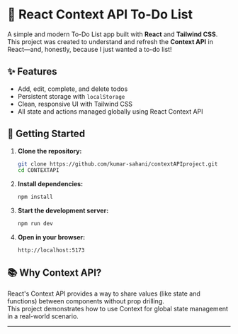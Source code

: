 # 📝 React Context API To-Do List

A simple and modern To-Do List app built with **React** and **Tailwind CSS**.  
This project was created to understand and refresh the **Context API** in React—and, honestly, because I just wanted a to-do list!

## ✨ Features

- Add, edit, complete, and delete todos
- Persistent storage with `localStorage`
- Clean, responsive UI with Tailwind CSS
- All state and actions managed globally using React Context API

## 🚀 Getting Started

1. **Clone the repository:**

   ```bash
   git clone https://github.com/kumar-sahani/contextAPIproject.git
   cd CONTEXTAPI
   ```

2. **Install dependencies:**

   ```bash
   npm install
   ```

3. **Start the development server:**

   ```bash
   npm run dev
   ```

4. **Open in your browser:**
   ```
   http://localhost:5173
   ```

## 📚 Why Context API?

React's Context API provides a way to share values (like state and functions) between components without prop drilling.  
This project demonstrates how to use Context for global state management in a real-world scenario.

---
